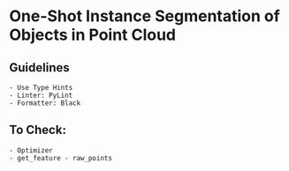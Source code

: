 # One-Shot Instance Segmentation of Objects in Point Cloud

## Guidelines
    - Use Type Hints
    - Linter: PyLint
    - Formatter: Black


## To Check:
    - Optimizer
    - get_feature - raw_points